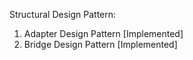 Structural Design Pattern:

1. Adapter Design Pattern [Implemented]
2. Bridge Design Pattern [Implemented]